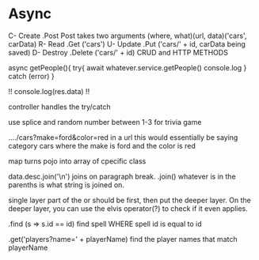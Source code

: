 # Async
C- Create   .Post  Post takes two arguments (where, what)(url, data)('cars', carData)
R- Read     .Get ('cars')
U- Update   .Put ('cars/' + id, carData being saved)
D- Destroy  .Delete ('cars/' + id)
CRUD and HTTP METHODS

async getPeople(){
    try{
        await whatever.service.getPeople()
        console.log
    } catch (error)
}

!! console.log(res.data) !!

controller handles the try/catch

use splice and random number between 1-3 for trivia game


..../cars?make=ford&color=red
in a url this would essentially be saying category cars where the make is ford and the color is red

map turns pojo into array of cpecific class

data.desc.join('\n') joins on paragraph break.
.join() whatever is in the parenths is what string is joined on. 

single layer part of the or should be first, then put the deeper layer. On the deeper layer, you can use the elvis operator(?) to check if it even applies.

.find (s => s.id == id)
find spell WHERE spell id is equal to id

.get('players?name=' + playerName)
find the player names that match playerName